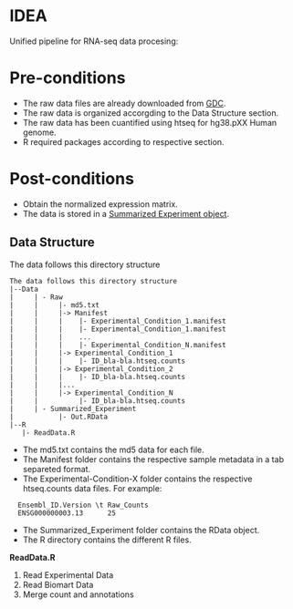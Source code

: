 # IDEA
Unified pipeline for RNA-seq data procesing:

# Pre-conditions
- The raw data files are already downloaded from [GDC](https://gdc.cancer.gov).
- The raw data is organized accorgding to the Data Structure section.
- The raw data has been cuantified using htseq for hg38.pXX Human genome. 
- R required packages according to respective section.

# Post-conditions
- Obtain the normalized expression matrix.
- The data is stored in a [Summarized Experiment object](https://bioconductor.org/packages/release/bioc/vignettes/SummarizedExperiment/inst/doc/SummarizedExperiment.html).

## Data Structure

The data follows this directory structure

```
The data follows this directory structure
|--Data
|     | - Raw
|     |     |- md5.txt
|     |     |-> Manifest
|     |     |    |- Experimental_Condition_1.manifest
|     |     |    |- Experimental_Condition_1.manifest
|     |     |    ...
|     |     |    |- Experimental_Condition_N.manifest
|     |     |-> Experimental_Condition_1
|     |     |    |- ID_bla-bla.htseq.counts
|     |     |-> Experimental_Condition_2
|     |     |    |- ID_bla-bla.htseq.counts
|     |     |...
|     |     |-> Experimental_Condition_N
|     |          |- ID_bla-bla.htseq.counts
|     | - Summarized_Experiment                  
|           |- Out.RData
|--R
   |- ReadData.R
```

- The md5.txt contains the md5 data for each file.
- The Manifest folder contains the respective sample metadata in a tab separeted format.
- The Experimental-Condition-X folder contains the respective htseq.counts data files. For example:
``` 
  Ensembl_ID.Version \t Raw_Counts
  ENSG000000003.13      25
```
- The Summarized_Experiment folder contains the RData object.
- The R directory contains the different R files.


__ReadData.R__
1. Read Experimental Data
3. Read Biomart Data
4. Merge count and annotations




         
